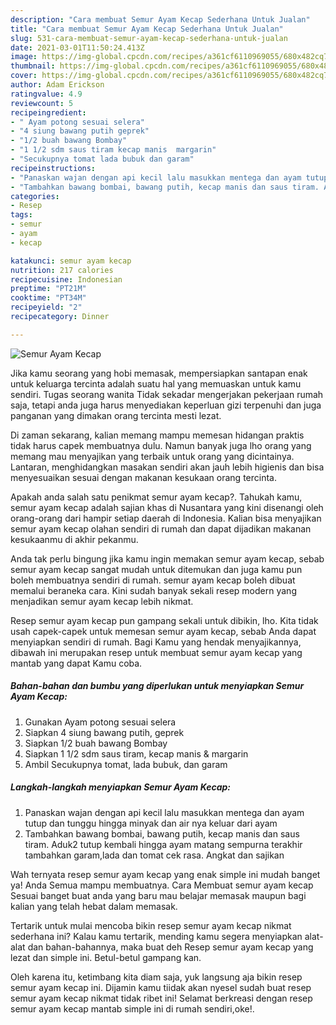 ```yaml
---
description: "Cara membuat Semur Ayam Kecap Sederhana Untuk Jualan"
title: "Cara membuat Semur Ayam Kecap Sederhana Untuk Jualan"
slug: 531-cara-membuat-semur-ayam-kecap-sederhana-untuk-jualan
date: 2021-03-01T11:50:24.413Z
image: https://img-global.cpcdn.com/recipes/a361cf6110969055/680x482cq70/semur-ayam-kecap-foto-resep-utama.jpg
thumbnail: https://img-global.cpcdn.com/recipes/a361cf6110969055/680x482cq70/semur-ayam-kecap-foto-resep-utama.jpg
cover: https://img-global.cpcdn.com/recipes/a361cf6110969055/680x482cq70/semur-ayam-kecap-foto-resep-utama.jpg
author: Adam Erickson
ratingvalue: 4.9
reviewcount: 5
recipeingredient:
- " Ayam potong sesuai selera"
- "4 siung bawang putih geprek"
- "1/2 buah bawang Bombay"
- "1 1/2 sdm saus tiram kecap manis  margarin"
- "Secukupnya tomat lada bubuk dan garam"
recipeinstructions:
- "Panaskan wajan dengan api kecil lalu masukkan mentega dan ayam tutup dan tunggu hingga minyak dan air nya keluar dari ayam"
- "Tambahkan bawang bombai, bawang putih, kecap manis dan saus tiram. Aduk2 tutup kembali hingga ayam matang sempurna terakhir tambahkan garam,lada dan tomat cek rasa. Angkat dan sajikan"
categories:
- Resep
tags:
- semur
- ayam
- kecap

katakunci: semur ayam kecap 
nutrition: 217 calories
recipecuisine: Indonesian
preptime: "PT21M"
cooktime: "PT34M"
recipeyield: "2"
recipecategory: Dinner

---
```



![Semur Ayam Kecap](https://img-global.cpcdn.com/recipes/a361cf6110969055/680x482cq70/semur-ayam-kecap-foto-resep-utama.jpg)

Jika kamu seorang yang hobi memasak, mempersiapkan santapan enak untuk keluarga tercinta adalah suatu hal yang memuaskan untuk kamu sendiri. Tugas seorang  wanita Tidak sekadar mengerjakan pekerjaan rumah saja, tetapi anda juga harus menyediakan keperluan gizi terpenuhi dan juga panganan yang dimakan orang tercinta mesti lezat.

Di zaman  sekarang, kalian memang mampu memesan hidangan praktis tidak harus capek membuatnya dulu. Namun banyak juga lho orang yang memang mau menyajikan yang terbaik untuk orang yang dicintainya. Lantaran, menghidangkan masakan sendiri akan jauh lebih higienis dan bisa menyesuaikan sesuai dengan makanan kesukaan orang tercinta. 



Apakah anda salah satu penikmat semur ayam kecap?. Tahukah kamu, semur ayam kecap adalah sajian khas di Nusantara yang kini disenangi oleh orang-orang dari hampir setiap daerah di Indonesia. Kalian bisa menyajikan semur ayam kecap olahan sendiri di rumah dan dapat dijadikan makanan kesukaanmu di akhir pekanmu.

Anda tak perlu bingung jika kamu ingin memakan semur ayam kecap, sebab semur ayam kecap sangat mudah untuk ditemukan dan juga kamu pun boleh membuatnya sendiri di rumah. semur ayam kecap boleh dibuat memalui beraneka cara. Kini sudah banyak sekali resep modern yang menjadikan semur ayam kecap lebih nikmat.

Resep semur ayam kecap pun gampang sekali untuk dibikin, lho. Kita tidak usah capek-capek untuk memesan semur ayam kecap, sebab Anda dapat menyiapkan sendiri di rumah. Bagi Kamu yang hendak menyajikannya, dibawah ini merupakan resep untuk membuat semur ayam kecap yang mantab yang dapat Kamu coba.

<!--inarticleads1-->

##### Bahan-bahan dan bumbu yang diperlukan untuk menyiapkan Semur Ayam Kecap:

1. Gunakan  Ayam potong sesuai selera
1. Siapkan 4 siung bawang putih, geprek
1. Siapkan 1/2 buah bawang Bombay
1. Siapkan 1 1/2 sdm saus tiram, kecap manis &amp; margarin
1. Ambil Secukupnya tomat, lada bubuk, dan garam




<!--inarticleads2-->

##### Langkah-langkah menyiapkan Semur Ayam Kecap:

1. Panaskan wajan dengan api kecil lalu masukkan mentega dan ayam tutup dan tunggu hingga minyak dan air nya keluar dari ayam
1. Tambahkan bawang bombai, bawang putih, kecap manis dan saus tiram. Aduk2 tutup kembali hingga ayam matang sempurna terakhir tambahkan garam,lada dan tomat cek rasa. Angkat dan sajikan




Wah ternyata resep semur ayam kecap yang enak simple ini mudah banget ya! Anda Semua mampu membuatnya. Cara Membuat semur ayam kecap Sesuai banget buat anda yang baru mau belajar memasak maupun bagi kalian yang telah hebat dalam memasak.

Tertarik untuk mulai mencoba bikin resep semur ayam kecap nikmat sederhana ini? Kalau kamu tertarik, mending kamu segera menyiapkan alat-alat dan bahan-bahannya, maka buat deh Resep semur ayam kecap yang lezat dan simple ini. Betul-betul gampang kan. 

Oleh karena itu, ketimbang kita diam saja, yuk langsung aja bikin resep semur ayam kecap ini. Dijamin kamu tiidak akan nyesel sudah buat resep semur ayam kecap nikmat tidak ribet ini! Selamat berkreasi dengan resep semur ayam kecap mantab simple ini di rumah sendiri,oke!.

